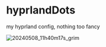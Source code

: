 # hyprlandDots
my hyprland config, nothing too fancy 

![20240508_11h40m17s_grim](https://github.com/CaueAlvim/hyprlandDots/assets/83715093/5c8f5c0c-1f61-4bf5-b994-50d23d13d52a)
